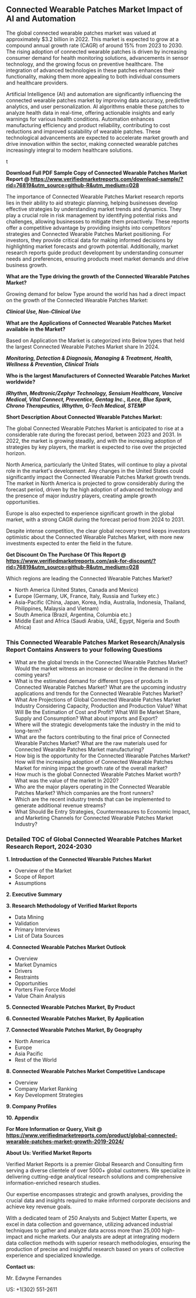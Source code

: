<h2>Connected Wearable Patches Market Impact of AI and Automation</h2><p>The global connected wearable patches market was valued at approximately $3.2 billion in 2022. This market is expected to grow at a compound annual growth rate (CAGR) of around 15% from 2023 to 2030. The rising adoption of connected wearable patches is driven by increasing consumer demand for health monitoring solutions, advancements in sensor technology, and the growing focus on preventive healthcare. The integration of advanced technologies in these patches enhances their functionality, making them more appealing to both individual consumers and healthcare providers.</p><p>Artificial Intelligence (AI) and automation are significantly influencing the connected wearable patches market by improving data accuracy, predictive analytics, and user personalization. AI algorithms enable these patches to analyze health data in real-time, offering actionable insights and early warnings for various health conditions. Automation enhances manufacturing efficiency and product reliability, contributing to cost reductions and improved scalability of wearable patches. These technological advancements are expected to accelerate market growth and drive innovation within the sector, making connected wearable patches increasingly integral to modern healthcare solutions.</p>t</p><p id="" class=""><strong>Download Full PDF Sample Copy of Connected Wearable Patches Market Report @ <a href="https://www.verifiedmarketreports.com/download-sample/?rid=76819&utm_source=github-R&utm_medium=028" target="_blank">https://www.verifiedmarketreports.com/download-sample/?rid=76819&utm_source=github-R&utm_medium=028</a></strong></p><p>The importance of&nbsp;Connected Wearable Patches Market research reports lies in their ability to aid strategic planning, helping businesses develop effective strategies by understanding market trends and dynamics. They play a crucial role in risk management by identifying potential risks and challenges, allowing businesses to mitigate them proactively. These reports offer a competitive advantage by providing insights into competitors' strategies and Connected Wearable Patches Market positioning. For investors, they provide critical data for making informed decisions by highlighting market forecasts and growth potential. Additionally, market research reports guide product development by understanding consumer needs and preferences, ensuring products meet market demands and drive business growth.</p><p><strong>What are the&nbsp;Type driving the growth of the Connected Wearable Patches Market?</strong></p><p id="" class="">Growing demand for below Type around the world has had a direct impact on the growth of the Connected Wearable Patches Market:</p><em><strong>Clinical Use, Non-Clinical Use</strong></em></p><strong>What are the&nbsp;Applications&nbsp;of Connected Wearable Patches Market available in the Market?</strong></p><p id="" class="">Based on Application the Market is categorized into Below types that held the largest Connected Wearable Patches Market share In 2024.</p><em><strong>Monitoring, Detection & Diagnosis, Managing & Treatment, Health, Wellness & Prevention, Clinical Trials</strong></em></p><strong>Who is the largest Manufacturers of Connected Wearable Patches Market worldwide?</strong></p><p><em><strong>IRhythm, Medtronic/Zephyr Technology, Sensium Healthcare, Vancive Medical, Vital Connect, Preventice, Gentag Inc., ILece, Blue Spark, Chrono Therapeutics, IRhythm, G-Tech Medical, STEMP</strong></em></p><p id="" class=""><strong>Short Description About Connected Wearable Patches Market:</strong></p><p>The global Connected Wearable Patches Market is anticipated to rise at a considerable rate during the forecast period, between 2023 and 2031. In 2022, the market is growing steadily, and with the increasing adoption of strategies by key players, the market is expected to rise over the projected horizon.</p><p>North America, particularly the United States, will continue to play a pivotal role in the market's development. Any changes in the United States could significantly impact the Connected Wearable Patches Market growth trends. The market in North America is projected to grow considerably during the forecast period, driven by the high adoption of advanced technology and the presence of major industry players, creating ample growth opportunities.</p><p>Europe is also expected to experience significant growth in the global market, with a strong CAGR during the forecast period from 2024 to 2031.</p><p>Despite intense competition, the clear global recovery trend keeps investors optimistic about the Connected Wearable Patches Market, with more new investments expected to enter the field in the future.</p><p id="" class=""><strong>Get Discount On The Purchase Of This Report @ <a href="https://www.verifiedmarketreports.com/ask-for-discount/?rid=76819&utm_source=github-R&utm_medium=028" target="_blank">https://www.verifiedmarketreports.com/ask-for-discount/?rid=76819&utm_source=github-R&utm_medium=028</a></strong></p>Which regions are leading the Connected Wearable Patches Market?</p><ul><li>North America (United States, Canada and Mexico)</li><li>Europe (Germany, UK, France, Italy, Russia and Turkey etc.)</li><li>Asia-Pacific (China, Japan, Korea, India, Australia, Indonesia, Thailand, Philippines, Malaysia and Vietnam)</li><li>South America (Brazil, Argentina, Columbia etc.)</li><li>Middle East and Africa (Saudi Arabia, UAE, Egypt, Nigeria and South Africa)</li></ul><h3 id="" class="">This Connected Wearable Patches Market Research/Analysis Report Contains Answers to your following Questions</h3><ul><li>What are the global trends in the Connected Wearable Patches Market? Would the market witness an increase or decline in the demand in the coming years?</li><li>What is the estimated demand for different types of products in Connected Wearable Patches Market? What are the upcoming industry applications and trends for the Connected Wearable Patches Market?</li><li>What Are Projections of Global Connected Wearable Patches Market Industry Considering Capacity, Production and Production Value? What Will Be the Estimation of Cost and Profit? What Will Be Market Share, Supply and Consumption? What about imports and Export?</li><li>Where will the strategic developments take the industry in the mid to long-term?</li><li>What are the factors contributing to the final price of Connected Wearable Patches Market? What are the raw materials used for Connected Wearable Patches Market manufacturing?</li><li>How big is the opportunity for the Connected Wearable Patches Market? How will the increasing adoption of Connected Wearable Patches Market for mining impact the growth rate of the overall market?</li><li>How much is the global Connected Wearable Patches Market worth? What was the value of the market In 2020?</li><li>Who are the major players operating in the Connected Wearable Patches Market? Which companies are the front runners?</li><li>Which are the recent industry trends that can be implemented to generate additional revenue streams?</li><li>What Should Be Entry Strategies, Countermeasures to Economic Impact, and Marketing Channels for Connected Wearable Patches Market Industry?</li></ul><h3 id="" class="">Detailed TOC of Global Connected Wearable Patches Market Research Report, 2024-2030</h3><p id="" class=""><strong>1. Introduction of the Connected Wearable Patches Market</strong></p><ul><li>Overview of the Market</li><li>Scope of Report</li><li>Assumptions</li></ul><p id="" class=""><strong>2. Executive Summary</strong></p><p id="" class=""><strong>3. Research Methodology of Verified Market Reports</strong></p><ul><li>Data Mining</li><li>Validation</li><li>Primary Interviews</li><li>List of Data Sources</li></ul><p id="" class=""><strong>4. Connected Wearable Patches Market Outlook</strong></p><ul><li>Overview</li><li>Market Dynamics</li><li>Drivers</li><li>Restraints</li><li>Opportunities</li><li>Porters Five Force Model</li><li>Value Chain Analysis</li></ul><p id="" class=""><strong>5. Connected Wearable Patches Market, By Product</strong></p><p id="" class=""><strong>6. Connected Wearable Patches Market, By Application</strong></p><p id="" class=""><strong>7. Connected Wearable Patches Market, By Geography</strong></p><ul><li>North America</li><li>Europe</li><li>Asia Pacific</li><li>Rest of the World</li></ul><p id="" class=""><strong>8. Connected Wearable Patches Market Competitive Landscape</strong></p><ul><li>Overview</li><li>Company Market Ranking</li><li>Key Development Strategies</li></ul><p id="" class=""><strong>9. Company Profiles</strong></p><p id="" class=""><strong>10. Appendix</strong></p><p id="" class=""><strong>For More Information or Query, Visit @ <a href="https://www.verifiedmarketreports.com/product/global-connected-wearable-patches-market-growth-2019-2024/" target="_blank">https://www.verifiedmarketreports.com/product/global-connected-wearable-patches-market-growth-2019-2024/</a></strong></p><p id="" class=""><strong>About Us: Verified Market Reports</strong></p><p id="" class="">Verified Market Reports is a premier Global Research and Consulting firm serving a diverse clientele of over 5000+ global customers. We specialize in delivering cutting-edge analytical research solutions and comprehensive information-enriched research studies.</p><p id="" class="">Our expertise encompasses strategic and growth analyses, providing the crucial data and insights required to make informed corporate decisions and achieve key revenue goals.</p><p id="" class="">With a dedicated team of 250 Analysts and Subject Matter Experts, we excel in data collection and governance, utilizing advanced industrial techniques to gather and analyze data across more than 25,000 high-impact and niche markets. Our analysts are adept at integrating modern data collection methods with superior research methodologies, ensuring the production of precise and insightful research based on years of collective experience and specialized knowledge.</p><p id="" class=""><strong>Contact us:</strong></p><p id="" class="">Mr. Edwyne Fernandes</p><p id="" class="">US: +1(302) 551-2611</p>